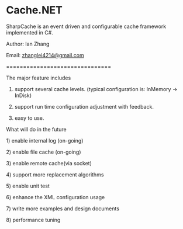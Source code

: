 Cache.NET
=========

SharpCache is an event driven and configurable cache framework implemented in C#. 

Author: Ian Zhang<p/>
Email: zhanglei4214@gmail.com<p/>

===============================<p/>

The major feature includes <p>
1) support several cache levels. (typical configuration is: InMemory -> InDisk) <p/>
2) support run time configuration adjustment with feedback.<p/>
3) easy to use.

<p/>
What will do in the future<p/>
1) enable internal log (on-going)<p/>
2) enable file cache (on-going)<p/>
3) enable remote cache(via socket)<p/>
4) support more replacement algorithms<p/>
5) enable unit test<p/>
6) enhance the XML configuration usage<p/>
7) write more examples and design documents<p/>
8) performance tuning<p/>

